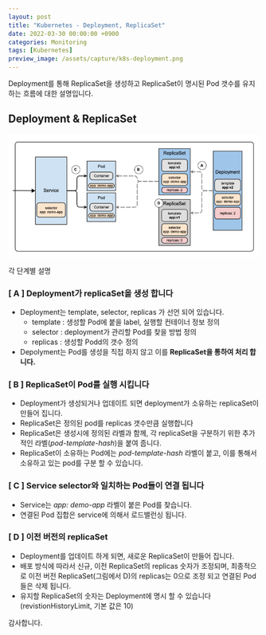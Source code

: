 ```yaml
---
layout: post
title: "Kubernetes - Deployment, ReplicaSet"
date: 2022-03-30 00:00:00 +0900
categories: Monitoring
tags: [Kubernetes]
preview_image: /assets/capture/k8s-deployment.png
---
```


Deployment를 통해 ReplicaSet을 생성하고 ReplicaSet이 명시된 Pod 갯수를 유지하는 흐름에 대한 설명입니다.

## Deployment & ReplicaSet

![kubernetes-deployment](/assets/capture/k8s-deployment.png)

각 단계별 설명

### [ A ] Deployment가 replicaSet을 생성 합니다
- Deployment는 template, selector, replicas 가 선언 되어 있습니다.
  - template : 생성할 Pod에 붙을 label, 실행할 컨테이너 정보 정의
  - selector : deployment가 관리할 Pod를 찾을 방법 정의
  - replicas : 생성할 Podd의 갯수 정의
- Depolyment는 Pod를 생성을 직접 하지 않고 이를 __ReplicaSet을 통하여 처리 합니다.__ 

### [ B ] ReplicaSet이 Pod를 실행 시킵니다
- Deployment가 생성되거나 업데이트 되면 deployment가 소유하는 replicaSet이 만들어 집니다.
- ReplicaSet은 정의된 pod를 replicas 갯수만큼 실행합니다
- ReplicaSet은 생성시에 정의된 라벨과 함께, 각 replicaSet을 구분하기 위한 추가적인 라벨(*pod-template-hash*)을 붙여 줍니다.
- ReplicaSet이 소유하는 Pod에는 *pod-template-hash* 라벨이 붙고, 이를 통해서 소유하고 있는 pod를 구분 할 수 있습니다.

### [ C ] Service selector와 일치하는 Pod들이 연결 됩니다
- Service는 *app: demo-app* 라벨이 붙은 Pod를 찾습니다.
- 연결된 Pod 집합은 service에 의해서 로드밸런싱 됩니다.

### [ D ] 이전 버전의 replicaSet
- Deployment를 업데이트 하게 되면, 새로운 ReplicaSet이 만들어 집니다.
- 배포 방식에 따라서 신규, 이전 ReplicaSet의 replicas 숫자가 조정되며, 최종적으로 이전 버전 ReplicaSet(그림에서 D)의 replicas는 0으로 조정 되고 연결된 Pod들은 삭제 됩니다.
- 유지할 ReplicaSet의 숫자는 Deployment에 명시 할 수 있습니다(revistionHistoryLimit, 기본 값은 10)

감사합니다.